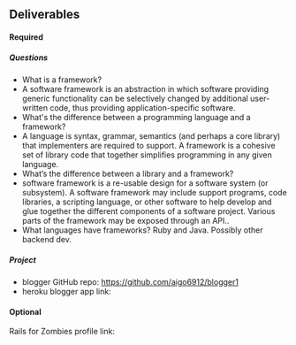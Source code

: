 ## Deliverables
#### Required
##### Questions
- What is a framework?
- A software framework is an abstraction in which software providing generic functionality can be selectively changed by additional user-written code, thus providing application-specific software.
- What's the difference between a programming language and a framework?
- A language is syntax, grammar, semantics (and perhaps a core library) that implementers are required to support. A framework is a cohesive set of library code that together simplifies programming in any given language.
- What’s the difference between a library and a framework?
-  software framework is a re-usable design for a software system (or subsystem). A software framework may include support programs, code libraries, a scripting language, or other software to help develop and glue together the different components of a software project. Various parts of the framework may be exposed through an API..
- What languages have frameworks?
Ruby and Java. Possibly other backend dev.
##### Project
- blogger GitHub repo: https://github.com/aigo6912/blogger1
- heroku blogger app link:

#### Optional
Rails for Zombies profile link:
